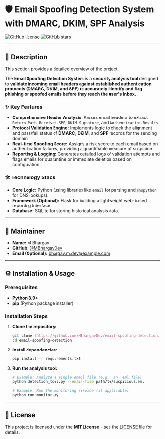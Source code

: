 # 🛡️ Email Spoofing Detection System with DMARC, DKIM, SPF Analysis

[![GitHub license](https://img.shields.io/badge/license-MIT-blue.svg)](LICENSE) 
[![GitHub stars](https://img.shields.io/github/stars/MBhargavDev/email-spoofing-detection.svg?style=social)](https://github.com/MBhargavDev/email-spoofing-detection/stargazers)

---

## 📝 Description

This section provides a detailed overview of the project.

The **Email Spoofing Detection System** is a **security analysis tool** designed to **validate incoming email headers against established authentication protocols (DMARC, DKIM, and SPF) to accurately identify and flag phishing or spoofed emails before they reach the user's inbox.**

### ✨ Key Features

* **Comprehensive Header Analysis:** Parses email headers to extract `Return-Path`, `Received-SPF`, `DKIM-Signature`, and `Authentication-Results`.
* **Protocol Validation Engine:** Implements logic to check the alignment and pass/fail status of **DMARC**, **DKIM**, and **SPF** records for the sending domain.
* **Real-time Spoofing Score:** Assigns a risk score to each email based on authentication failures, providing a quantifiable measure of suspicion.
* **Reporting & Logging:** Generates detailed logs of validation attempts and flags emails for quarantine or immediate deletion based on configuration.

### 🛠 Technology Stack

* **Core Logic:** Python (using libraries like `email` for parsing and `dnspython` for DNS lookups).
* **Framework (Optional):** Flask for building a lightweight web-based reporting interface.
* **Database:** SQLite for storing historical analysis data.

---

## 👤 Maintainer

* **Name:** M Bhargav
* **GitHub:** [@MBhargavDev](https://github.com/MBhargavDev)
* **Email (Optional):** bhargav.m.dev@example.com

---

## ⚙️ Installation & Usage

### Prerequisites

* **Python 3.9+**
* **pip** (Python package installer)

### Installation Steps

1.  **Clone the repository:**
    ```bash
    git clone [https://github.com/MBhargavDev/email-spoofing-detection.git](https://github.com/MBhargavDev/email-spoofing-detection.git)
    cd email-spoofing-detection
    ```

2.  **Install dependencies:**
    ```bash
    pip install -r requirements.txt
    ```

3.  **Run the analysis tool:**
    ```bash
    # Example: Analyze a single email file (e.g., an .eml file)
    python detection_tool.py --email-file path/to/suspicious.eml
    
    # Example: Run the monitoring service (if applicable)
    python run_monitor.py
    ```
    
---

## 📜 License

This project is licensed under the **MIT License** - see the [LICENSE](LICENSE) file for details.
